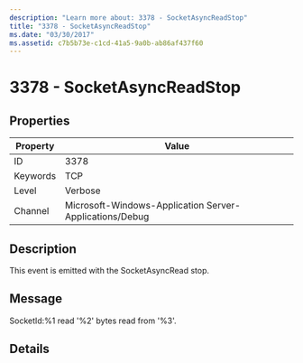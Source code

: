 ```yaml
---
description: "Learn more about: 3378 - SocketAsyncReadStop"
title: "3378 - SocketAsyncReadStop"
ms.date: "03/30/2017"
ms.assetid: c7b5b73e-c1cd-41a5-9a0b-ab86af437f60
---
```

# 3378 - SocketAsyncReadStop

## Properties

| Property | Value |
| - | - |
|ID|3378|  
|Keywords|TCP|  
|Level|Verbose|  
|Channel|Microsoft-Windows-Application Server-Applications/Debug|  
  
## Description  

 This event is emitted with the SocketAsyncRead stop.  
  
## Message  

 SocketId:%1 read '%2' bytes read from '%3'.  
  
## Details

